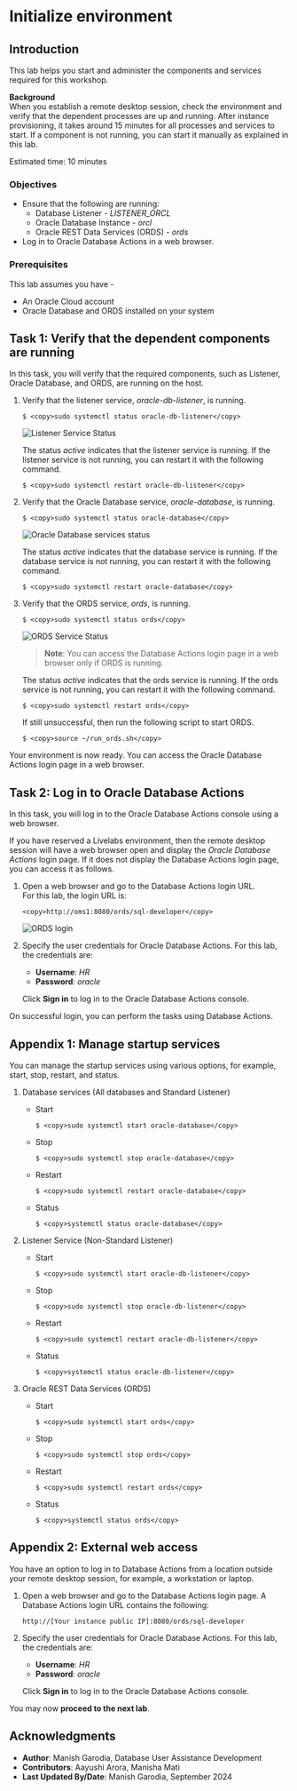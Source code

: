 # Initialize environment

## Introduction

This lab helps you start and administer the components and services required for this workshop. 

**Background**   
When you establish a remote desktop session, check the environment and verify that the dependent processes are up and running. After instance provisioning, it takes around 15 minutes for all processes and services to start. If a component is not running, you can start it manually as explained in this lab. 

Estimated time: 10 minutes

### Objectives

 - Ensure that the following are running:
	- Database Listener - *LISTENER_ORCL*
	- Oracle Database Instance - *orcl*
	- Oracle REST Data Services (ORDS) - *ords*
 - Log in to Oracle Database Actions in a web browser.

### Prerequisites

This lab assumes you have -
 - An Oracle Cloud account
 - Oracle Database and ORDS installed on your system

## Task 1: Verify that the dependent components are running

In this task, you will verify that the required components, such as Listener, Oracle Database, and ORDS, are running on the host. 

1. 	Verify that the listener service, *oracle-db-listener*, is running.

    ```
    $ <copy>sudo systemctl status oracle-db-listener</copy>
    ```

    ![Listener Service Status](./images/listener-service-status.png " ")

	The status *active* indicates that the listener service is running. If the listener service is not running, you can restart it with the following command. 

    ```
    $ <copy>sudo systemctl restart oracle-db-listener</copy>
    ```

1. 	Verify that the Oracle Database service, *oracle-database*, is running.

    ```
    $ <copy>sudo systemctl status oracle-database</copy>
    ```

    ![Oracle Database services status](./images/db-service-status.png " ")

	The status *active* indicates that the database service is running. If the database service is not running, you can restart it with the following command. 

    ```
    $ <copy>sudo systemctl restart oracle-database</copy>
    ```

1. 	Verify that the ORDS service, *ords*, is running.

    ```
    $ <copy>sudo systemctl status ords</copy>
    ```

    ![ORDS Service Status](./images/ords-service-status.png " ")

	> **Note**: You can access the Database Actions login page in a web browser only if ORDS is running. 

	The status *active* indicates that the ords service is running. If the ords service is not running, you can restart it with the following command. 

    ```
    $ <copy>sudo systemctl restart ords</copy>
    ```

	If still unsuccessful, then run the following script to start ORDS. 

    ```
    $ <copy>source ~/run_ords.sh</copy>
    ```

Your environment is now ready. You can access the Oracle Database Actions login page in a web browser.

## Task 2: Log in to Oracle Database Actions

In this task, you will log in to the Oracle Database Actions console using a web browser. 

If you have reserved a Livelabs environment, then the remote desktop session will have a web browser open and display the *Oracle Database Actions* login page. If it does not display the Database Actions login page, you can access it as follows. 

1. Open a web browser and go to the Database Actions login URL.   
	For this lab, the login URL is:

	```
	<copy>http://oms1:8080/ords/sql-developer</copy>
	```

    ![ORDS login](./images/ords-login.png " ")

1. Specify the user credentials for Oracle Database Actions. For this lab, the credentials are:

	- **Username**: *HR*
	- **Password**: *oracle*

	Click **Sign in** to log in to the Oracle Database Actions console. 

On successful login, you can perform the tasks using Database Actions.

## Appendix 1: Manage startup services

You can manage the startup services using various options, for example, start, stop, restart, and status.

1. Database services (All databases and Standard Listener)

    - Start

		```
		$ <copy>sudo systemctl start oracle-database</copy>
		```

    - Stop

		```
		$ <copy>sudo systemctl stop oracle-database</copy>
		```

    - Restart

		```
		$ <copy>sudo systemctl restart oracle-database</copy>
		```

    - Status

		```
		$ <copy>systemctl status oracle-database</copy>
		```

1. Listener Service (Non-Standard Listener)

    - Start

		```
		$ <copy>sudo systemctl start oracle-db-listener</copy>
		```

    - Stop

		```
		$ <copy>sudo systemctl stop oracle-db-listener</copy>
		```

    - Restart

		```
		$ <copy>sudo systemctl restart oracle-db-listener</copy>
		```

    - Status

		```
		$ <copy>systemctl status oracle-db-listener</copy>
		```

1. Oracle REST Data Services (ORDS)

    - Start

		```
		$ <copy>sudo systemctl start ords</copy>
		```

    - Stop

		```
		$ <copy>sudo systemctl stop ords</copy>
		```

    - Restart

		```
		$ <copy>sudo systemctl restart ords</copy>
		```

    - Status

		```
		$ <copy>systemctl status ords</copy>
		```

## Appendix 2: External web access

You have an option to log in to Database Actions from a location outside your remote desktop session, for example, a workstation or laptop. 

1. Open a web browser and go to the Database Actions login page. A Database Actions login URL contains the following: 

    ```
    http://[Your instance public IP]:8080/ords/sql-developer
    ```

1. Specify the user credentials for Oracle Database Actions. For this lab, the credentials are:

	- **Username**: *HR*
	- **Password**: *oracle*

	Click **Sign in** to log in to the Oracle Database Actions console. 

You may now **proceed to the next lab**.

## Acknowledgments

 - **Author**: Manish Garodia, Database User Assistance Development
 - **Contributors**: Aayushi Arora, Manisha Mati
 - **Last Updated By/Date**: Manish Garodia, September 2024
